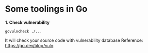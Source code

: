 # Some toolings in Go
**1. Check vulnerability**

```
govulncheck ./...
```
It will check your source code with vulnerability database 
Reference: https://go.dev/blog/vuln

